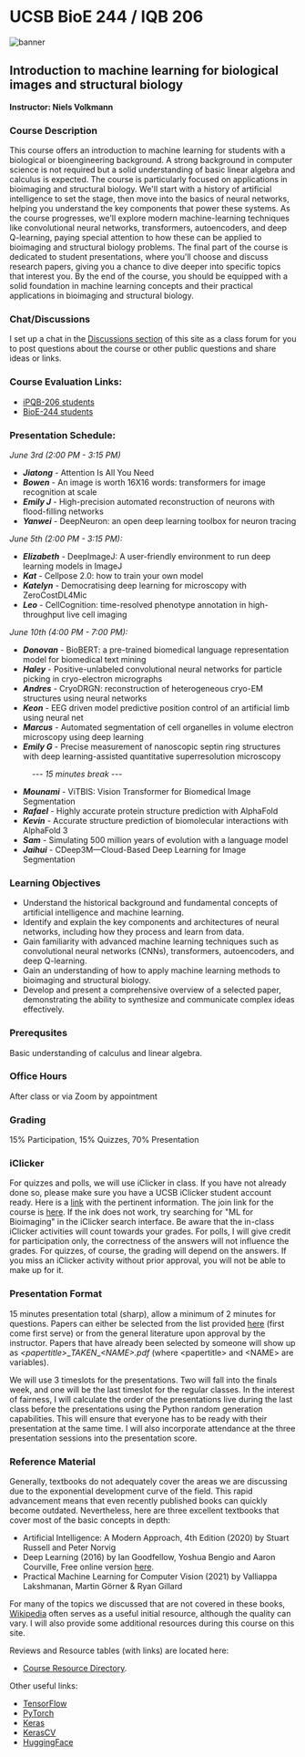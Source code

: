 # UCSB BioE 244 / IQB 206 


![banner](https://www.edgeverve.com/wp-content//uploads/2018/12/AI-Artificial-Intelligence-hat-doesnt-sound-alright-460970-1.png)

## Introduction to machine learning for biological images and structural biology

**Instructor: Niels Volkmann**

### Course Description

This course offers an introduction to machine learning for students with a biological or bioengineering background. A strong background in computer science is not required but a solid understanding of basic linear algebra and calculus is expected. The course is particularly focused on applications in bioimaging and structural biology. We'll start with a history of artificial intelligence to set the stage, then move into the basics of neural networks, helping you understand the key components that power these systems. As the course progresses, we'll explore modern machine-learning techniques like convolutional neural networks, transformers, autoencoders, and deep Q-learning, paying special attention to how these can be applied to bioimaging and structural biology problems. The final part of the course is dedicated to student presentations, where you'll choose and discuss research papers, giving you a chance to dive deeper into specific topics that interest you. By the end of the course, you should be equipped with a solid foundation in machine learning concepts and their practical applications in bioimaging and structural biology.

### Chat/Discussions

I set up a chat in the [Discussions section](https://github.com/nv-ucsb-courses/ml_images_S25/discussions/1) of this site as a class forum for you to post questions about the course or other public questions and share ideas or links.

### Course Evaluation Links: 
* [iPQB-206 students](https://go.blueja.io/ehn17KIQm0K67o8MHJ-mdQ)
* [BioE-244 students](https://go.blueja.io/SzilFYJ-OOykuFekMnMq4g)

### Presentation Schedule:

*June 3rd (2:00 PM - 3:15 PM)*
- ***Jiatong*** - Attention Is All You Need
- ***Bowen*** - An image is worth 16X16 words: transformers for image recognition at scale
- ***Emily J*** - High-precision automated reconstruction of neurons with flood-filling networks
- ***Yanwei*** - DeepNeuron: an open deep learning toolbox for neuron tracing

*June 5th (2:00 PM - 3:15 PM):*
- ***Elizabeth*** - DeepImageJ: A user-friendly environment to run deep learning models in ImageJ
- ***Kat*** - Cellpose 2.0: how to train your own model
- ***Katelyn*** - Democratising deep learning for microscopy with ZeroCostDL4Mic
- ***Leo*** - CellCognition: time-resolved phenotype annotation in high-throughput live cell imaging

*June 10th (4:00 PM - 7:00 PM):*
- ***Donovan*** - BioBERT: a pre-trained biomedical language representation model for biomedical text mining
- ***Haley*** - Positive-unlabeled convolutional neural networks for particle picking in cryo-electron micrographs
- ***Andres*** - CryoDRGN: reconstruction of heterogeneous cryo-EM structures using neural networks
- ***Keon*** - EEG driven model predictive position control of an artificial limb using neural net
- ***Marcus*** - Automated segmentation of cell organelles in volume electron microscopy using deep learning
- ***Emily G*** - Precise measurement of nanoscopic septin ring structures with deep learning-assisted quantitative superresolution microscopy
  
*&nbsp; &nbsp; &nbsp; &nbsp; &nbsp; --- 15 minutes break ---*
- ***Mounami*** - ViTBIS: Vision Transformer for Biomedical Image Segmentation
- ***Rafael*** - Highly accurate protein structure prediction with AlphaFold
- ***Kevin*** - Accurate structure prediction of biomolecular interactions with AlphaFold 3
- ***Sam*** - Simulating 500 million years of evolution with a language model
- ***Jaihui*** - CDeep3M—Cloud-Based Deep Learning for Image Segmentation


### Learning Objectives

-	Understand the historical background and fundamental concepts of artificial intelligence and machine learning.
-	Identify and explain the key components and architectures of neural networks, including how they process and learn from data.
-	Gain familiarity with advanced machine learning techniques such as convolutional neural networks (CNNs), transformers, autoencoders, and deep Q-learning.
-	Gain an understanding of how to apply machine learning methods to bioimaging and structural biology.
-	Develop and present a comprehensive overview of a selected paper, demonstrating the ability to synthesize and communicate complex ideas effectively.


### Prerequsites
Basic understanding of calculus and linear algebra. 

### Office Hours
After class or via Zoom by appointment


### Grading
15% Participation, 15% Quizzes, 70% Presentation

### iClicker

For quizzes and polls, we will use iClicker in class. If you have not already done so, please make sure you have a UCSB iClicker student account ready. Here is a [link](https://help.lsit.ucsb.edu/hc/en-us/articles/360054938191-iClicker-Cloud-for-Students) with the pertinent information. The join link for the course is [here](https://join.iclicker.com/UCLU). If the ink does not work, try searching for "ML for Bioimaging" in the iClicker search interface. Be aware that the in-class iClicker activities will count towards your grades. For polls, I will give credit for participation only, the correctness of the answers will not influence the grades. For quizzes, of course, the grading will depend on the answers.  If you miss an iClicker activity without prior approval, you will not be able to make up for it.

### Presentation Format
15 minutes presentation total (sharp), allow a minimum of 2 minutes for questions. Papers can either be selected from the list provided  [here](https://www.dropbox.com/scl/fo/dmxzezrx4yztq98p5jf9f/APhHThb5mSrmXrMMKzYlTkg?rlkey=vtog00ryx9oc1329h77pz6ew8&dl=0) (first come first serve) or from the general literature upon approval by the instructor. Papers that have already been selected by someone will show up as _\<papertitle\>_\__TAKEN_\__\<NAME\>.pdf_ (where \<papertitle\> and \<NAME\> are variables). 

We will use 3 timeslots for the presentations. Two will fall into the finals week, and one will be the last timeslot for the regular classes. In the interest of fairness, I will calculate the order of the presentations live during the last class before the presentations using the Python random generation capabilities. This will ensure that everyone has to be ready with their presentation at the same time. I will also incorporate attendance at the three presentation sessions into the presentation score. 

### Reference Material
Generally, textbooks do not adequately cover the areas we are discussing due to the exponential development curve of the field. This rapid advancement means that even recently published books can quickly become outdated. Nevertheless, here are three excellent textbooks that cover most of the basic concepts in depth:
* Artificial Intelligence: A Modern Approach, 4th Edition (2020) by Stuart Russell and Peter Norvig
* Deep Learning (2016) by Ian Goodfellow, Yoshua Bengio and Aaron Courville, Free online version [here](https://www.deeplearningbook.org/).
* Practical Machine Learning for Computer Vision (2021) by Valliappa Lakshmanan, Martin Görner & Ryan Gillard

For many of the topics we discussed that are not covered in these books, [Wikipedia](https://www.wikipedia.org/) often serves as a useful initial resource, although the quality can vary. I will also provide some additional resources during this course on this site.

Reviews and Resource tables (with links) are located here: 
* [Course Resource Directory](https://www.dropbox.com/scl/fo/m247co503xbiw1tfkf9st/AIfOKvHiXZJbWii-iwHhG8E?rlkey=nnt5u3gz8tr9e2kjucb7o0p8o&dl=0).
  
Other useful links: 
* [TensorFlow](https://www.tensorflow.org/)
* [PyTorch](https://pytorch.org/)
* [Keras](https://keras.io/)
* [KerasCV](https://keras.io/keras_cv/)
* [HuggingFace](https://huggingface.co/)

